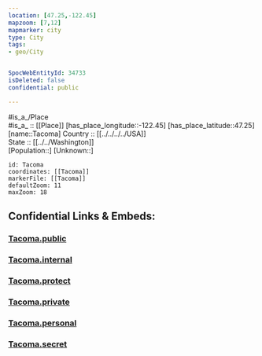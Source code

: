 ```yaml
---
location: [47.25,-122.45] 
mapzoom: [7,12] 
mapmarker: city 
type: City
tags:
- geo/City


SpocWebEntityId: 34733
isDeleted: false
confidential: public

---
```

#is_a_/Place  
#is_a_ :: [[Place]] 
[has_place_longitude::-122.45] 
[has_place_latitude::47.25] 
[name::Tacoma] 
Country :: [[../../../../USA]]  
State :: [[../../Washington]]  
[Population::] 
[Unknown::] 


```leaflet
id: Tacoma
coordinates: [[Tacoma]] 
markerFile: [[Tacoma]] 
defaultZoom: 11 
maxZoom: 18
```


## Confidential Links & Embeds: 

### [Tacoma.public](/_public/\Earth\Continent\America~North\USA\USA~Pacific\Washington\counties~Washington\Pierce,County\cities~PierceTacoma.public.md) 

### [Tacoma.internal](/_internal/\Earth\Continent\America~North\USA\USA~Pacific\Washington\counties~Washington\Pierce,County\cities~PierceTacoma.internal.md) 

### [Tacoma.protect](/_protect/\Earth\Continent\America~North\USA\USA~Pacific\Washington\counties~Washington\Pierce,County\cities~PierceTacoma.protect.md) 

### [Tacoma.private](/_private/\Earth\Continent\America~North\USA\USA~Pacific\Washington\counties~Washington\Pierce,County\cities~PierceTacoma.private.md) 

### [Tacoma.personal](/_personal/\Earth\Continent\America~North\USA\USA~Pacific\Washington\counties~Washington\Pierce,County\cities~PierceTacoma.personal.md) 

### [Tacoma.secret](/_secret/\Earth\Continent\America~North\USA\USA~Pacific\Washington\counties~Washington\Pierce,County\cities~PierceTacoma.secret.md)

